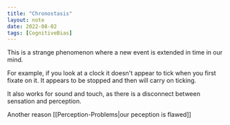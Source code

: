 ```yaml
---
title: "Chronostasis"
layout: note
date: 2022-08-02
tags: [CognitiveBias]
---
```


This is a strange phenomenon where a new event is extended in time in our mind.

For example, if you look at a clock it doesn't appear to tick when you first fixate on it. It appears to be stopped and then will carry on ticking.

It also works for sound and touch, as there is a disconnect between sensation and perception.

Another reason [[Perception-Problems|our peception is flawed]] 

